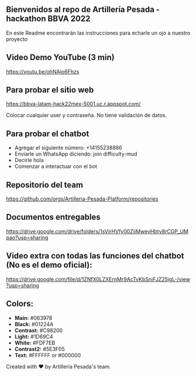 ## Bienvenidos al repo de Artillería Pesada - hackathon BBVA 2022

En este Readme encontrarán las instrucciones para echarle un ojo a nuestro proyecto

## Video Demo YouTube (3 min)

https://youtu.be/ohNAio6Fhzs

## Para probar el sitio web

https://bbva-latam-hack22mex-5001.uc.r.appspot.com/

Colocar cualquier user y contraseña. No tiene validación de datos.

## Para probar el chatbot

- Agregar el siguiente número: +14155238886
- Enviarle un WhatsApp diciendo: join difficulty-mud
- Decirle hola
- Comenzar a interactuar con el bot

## Repositorio del team

https://github.com/orgs/Artilleria-Pesada-Platform/repositories

## Documentos entregables

https://drive.google.com/drive/folders/1sVirHVfy00ZjiMweyHbty8rCGP_UMpao?usp=sharing

## Video extra con todas las funciones del chatbot (No es el demo oficial):

https://drive.google.com/file/d/1ZNfX0LZXErnMr9AcTvKbSniFJZ25igL-/view?usp=sharing

## Colors:

- **Main:** #063978
- **Black:** #01224A
- **Contrast:** #C98200
- **Light:** #1D69C4
- **White:** #FDF7EB
- **Contrast2:** #5E3F05
- **Text:** #FFFFFF or #000000

Created with :heart: by Artilleria Pesada's team.
